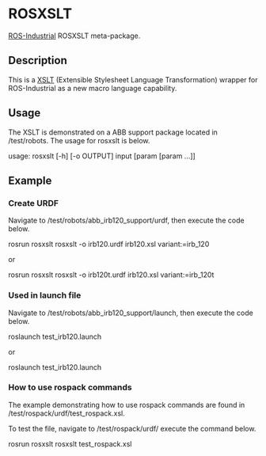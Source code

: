 # ROSXSLT

[ROS-Industrial][] ROSXSLT meta-package.

## Description

This is a [XSLT][] (Extensible Stylesheet Language Transformation) wrapper for
ROS-Industrial as a new macro language capability.

## Usage

The XSLT is demonstrated on a ABB support package located in /test/robots. The
usage for rosxslt is below.

usage: rosxslt [-h] [-o OUTPUT] input [param [param ...]]

## Example

### Create URDF

Navigate to <path to rosxslt>/test/robots/abb_irb120_support/urdf,
then execute the code below.

rosrun rosxslt rosxslt -o irb120.urdf irb120.xsl variant:=irb_120

or

rosrun rosxslt rosxslt -o irb120t.urdf irb120.xsl variant:=irb_120t

### Used in launch file

Navigate to <path to rosxslt>/test/robots/abb_irb120_support/launch,
then execute the code below.

roslaunch test_irb120.launch

or

roslaunch test_irb120.launch

### How to use rospack commands

The example demonstrating how to use rospack commands are found in
/test/rospack/urdf/test_rospack.xsl.

To test the file, navigate to /test/rospack/urdf/ execute the command below.

rosrun rosxslt rosxslt test_rospack.xsl

[ROS-Industrial]: http://www.ros.org/wiki/Industrial
[XSLT]: http://www.w3schools.com/xsl

